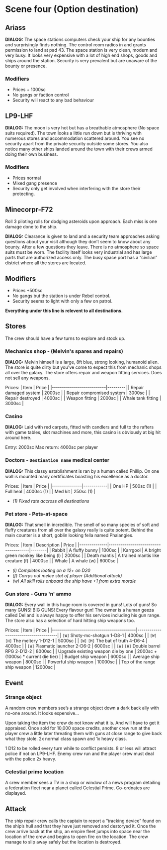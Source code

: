 # Scene four (Option destination)

## Ariass
**DIALOG:** The space stations computers check your ship for any bounties and
surprisingly finds nothing. The control room radios in and grants permission
to land at pad 43. The space station is very clean, modern and very busy. It
looks very expensive with a lot of high end shops, goods and ships around the
station. Security is very prevalent but are unaware of the bounty or presence.

### Modifiers
- Prices + 1000sc
- No gangs or faction control
- Security will react to any bad behaviour

## LP9-LHF
**DIALOG:** The moon is very hot but has a breathable atmosphere (No space
suits required). The town looks a little run down but is thriving with numerous
stores and accommodation scattered around. You see no security apart from the
private security outside some stores. You also notice many other ships landed
around the town with their crews armed doing their own business.

### Modifiers
- Prices normal
- Mixed gang presence
- Security only get involved when interfering with the store their protecting.

## Minecorpr-F72
Roll 3 piloting rolls for dodging asteroids upon approach. Each miss is one
damage done to the ship.

**DIALOG:** Clearance is given to land and a security team approaches asking
questions about your visit although they don’t seem to know about any bounty.
After a few questions they leave. There is no atmosphere so space suits must be
worn. The facility itself looks very industrial and has large parts that are
authorized access only. The busy space port has a “civilian” district where all
the stores are located.

## Modifiers
- Prices +500sc
- No gangs but the station is under Rebel control.
- Security seems to light with only a few on patrol. 

**Everything under this line is relevent to all destinations.**

## Stores

The crew should have a few turns to explore and stock up.

### Mechanics shop - (Melvin's spares and repairs)
**DIALOG:** Melvin himself is a large, 8ft blue, strong looking, humanoid
alien. The store is quite dirty but you've come to expect this from mechanic
shops all over the galaxy. The store offers repair and weapon fitting services.
Does not sell any weapons.

Prices:
| Item                      | Price   |
|---------------------------|---------|
| Repair damaged system     | 2000sc  |
| Repair compromised system | 3000sc  |
| Repair destroyed          | 4000sc  |
| Weapon fitting            | 2000sc  |
| Whale tank fitting        | 3000sc  |

### Casino
**DIALOG:** Laid with red carpets, fitted with candlers and full to the rafters
with game tables, slot machines and more, this casino is obviously at big hit
around here.

Entry: 2000sc
Max return: 4000sc per player

### Doctors - `Destination name` medical center
**DIALOG:** This classy establishment is ran by a human called Phillip. On one
wall is mounted many certificates boasting his excellence as a doctor.

Prices:
| Item          | Price      |
|---------------|------------|
| One HP        | 500sc (1)  |
| Full heal     | 4000sc (1) |
| Med kit       | 250sc (1)  |

- *(1) Fixed rate accross all destinations*

### Pet store - Pets-at-space
**DIALOG:** That smell in incredible. The smell of so many species of soft and
fluffy creatures from all over the galaxy really is quite potent. Behind the
main counter is a short, goblin looking fella named Phalangies.

Prices:
| Item         | Description                          | Price  |
|--------------|--------------------------------------|--------|
| Rabbit       | A fluffy bunny                       | 1000sc |
| Karrgool     | A bright green monkey like being (l) | 2000sc |
| Death mantis | A trained mantis like creature (f)   | 4000sc |
| Whale        | A whale (w)                          | 6000sc |

- *(l) Completes looting on a 12+ on D20*
- *(f) Carrys out melee stat of player (Additional attack)*
- *(w) All skill rolls onboard the ship have +1 from extra morale*

### Gun store - Guns 'n' ammo
**DIALOG:** Every wall in this huge room is covered in guns! Lots of guns! So
many GUNS! BIG GUNS! Every flavour gun! The owner is a human geeza called Del
and is always happy to offer his services including his gun range. The store
also has a selection of hard hitting ship weapons too.

Prices:
| Item                                     | Price                                |
|------------------------------------------|--------------------------------------|
| `[W]` Shoty-mc-shotgun 1-D8-1            | 4000sc                               |
| `[W]` `[H]` The meltery 1-D12-1          | 5000sc                               |
| `[W]` `[M]` The bat of truth 4-D6-4      | 4000sc                               |
| `[W]` Plasmatic launcher 2-D6-2          | 6000sc                               |
| `[W]` `[H]` Double barrel RPG 2-D12-2    | 8000sc                               |
| Upgrade existing weapon die by one       | 2000sc + (1000sc * current die tier) | 
| Budget ship weapon                       | 6000sc                               |
| Average ship weapon                      | 8000sc                               | 
| Powerful ship weapon                     | 10000sc                              | 
| Top of the range ship weapon             | 12000sc                              | 

## Event

### Strange object
A random crew members see’s a strange object down a dark back ally with no-one
around. It looks expensive…

Upon taking the item the crew do not know what it is. And will have to get it
appraised. Once sold for 10,000 space credits, another crew run at the player
crew a little later threating them with guns at close range to give back what
they stole. 2x normal class spawn and 1x heavy class.

1 D12 to be rolled every turn while to conflict persists. 8 or less will
attract police if not on LP9-LHF. Enemy crew run and the player crew must deal
with the police 2x heavy.

### Celestial prime location
A crew member sees a TV in a shop or window of a news program detailing a
federation fleet near a planet called Celestial Prime. Co-ordnates are
displayed.

## Attack
The ship repair crew calls the captain to report a “tracking device” found on
the ship’s hull and that they have just removed and destoryed it. Once the crew
arrive back at the ship, an empire fleet jumps into space near the location of
the crew and begins to open fire on the location. The crew manage to slip away
safely but the location is destroyed.
